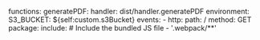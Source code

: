 functions:
  generatePDF:
    handler: dist/handler.generatePDF
    environment:
      S3_BUCKET: ${self:custom.s3Bucket}
    events:
      - http:
          path: /
          method: GET
    package:
      include:
        # Include the bundled JS file
        - '.webpack/**'
